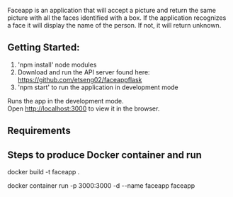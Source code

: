 Faceapp is an application that will accept a picture and return the same picture with all the faces identified with a box. If the application recognizes a face it will display the name of the person. If not, it will return unknown.

## Getting Started:

1. 'npm install' node modules
2. Download and run the API server found here: https://github.com/etseng02/faceappflask
3. 'npm start' to run the application in development mode

Runs the app in the development mode.<br />
Open [http://localhost:3000](http://localhost:3000) to view it in the browser.

## Requirements


## Steps to produce Docker container and run

docker build -t faceapp .

docker container run -p 3000:3000 -d --name faceapp faceapp
